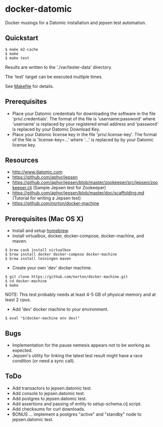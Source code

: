 # docker-datomic
Docker musings for a Datomic installation and jepsen test automation.

## Quickstart

```
$ make m2-cache
$ make
$ make test
```

Results are written to the './var/tester-data' directory.

The 'test' target can be executed multiple times.

See [Makefile](./Makefile) for details.

## Prerequisites
- Place your Datomic credentials for downloading the software in the file
  'priv/.credentials'. The format of the file is 'username:password' where
  'username' is replaced by your registered email address and 'password' is
  replaced by your Datomic Download Key.
- Place your Datomic license key in the file 'priv/.license-key'. The format of
  the file is 'license-key=...' where '...' is replaced by by your Datomic
  license key.

## Resources
- http://www.datomic.com
- https://github.com/aphyr/jepsen
- https://github.com/aphyr/jepsen/blob/master/zookeeper/src/jepsen/zookeeper.clj (Sample Jepsen test for Zookeeper)
- https://github.com/aphyr/jepsen/blob/master/doc/scaffolding.md (Tutorial for writing a Jepsen test)
- https://github.com/norton/docker-machine

## Prerequisites (Mac OS X)

- Install and setup [homebrew](http://brew.sh).
- Install virtualbox, docker, docker-compose, docker-machine, and maven.

```
$ brew cask install virtualbox
$ brew install docker docker-compose docker-machine
$ brew install leiningen maven
```

- Create your own 'dev' docker machine.

```
$ git clone https://github.com/norton/docker-machine.git
$ cd docker-machine
$ make
```

NOTE: This test probably needs at least 4-5 GB of physical memory and at least 2 cpus.

- Add 'dev' docker machine to your environment.

```
$ eval "$(docker-machine env dev)"
```

## Bugs
- Implementation for the pause nemesis appears not to be working as expected.
- Jepsen's utility for linking the latest test result might have a race condition (or need a sync call).

## ToDo
- Add transactors to jepsen.datomic test.
- Add console to jepsen.datomic test.
- Add postgres to jepsen.datomic test.
- Add assertions and passing of entity to setup-schema.clj script.
- Add checksums for curl downloads.
- BONUS ... implement a postgres "active" and "standby" node to jepsen.datomic test.
